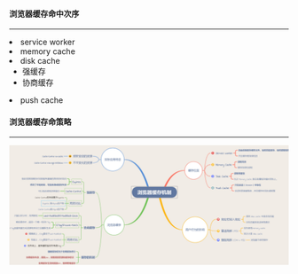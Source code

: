 #### 浏览器缓存命中次序
----
<li> service worker
<li> memory cache
<li> disk cache
  <ul>
    <li> 强缓存
    <li> 协商缓存
  </ul>
<li> push cache

#### 浏览器缓存命策略
----
<img src="./../snapshot/myWork/http_cache.jpg">


